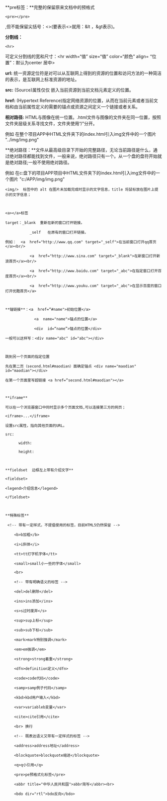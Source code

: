 **pre标签：**完整的保留原来文档中的预格式

```
<pre></pre>
```

,但不能保留尖括号：<>(要表示<>就用：&lt  ，&gt表示)。



**分割线：**

```
<hr>
```

可定义分割线的宽和尺寸：<hr  width=“值” size=“值” color=“颜色”  align=  “位置”：默认为center 居中>



**url:**  统一资源定位符是对可以从互联网上得到的资源的位置和访问方法的一种简洁的表示，是互联网上标准资源的地址。



**src:**  (Source)属性仅仅 嵌入当前资源到当前文档元素定义的位置。



**href:**  (Hypertext Reference)指定网络资源的位置，从而在当前元素或者当前文档和由当前属性定义的需要的锚点或资源之间定义一个链接或者关系。



**相对路径:**  HTML与图像在统一位置。.html文件与图像的文件夹在同一位置，按照文件夹层级关系寻找文件，文件夹使用“/”分开。

例如 在整个项目APP中HTML文件夹下的index.html引入img文件中的一个图片 "../img/img.png"



**绝对路径：**文件从最高级目录下开始的完整路径，无论当前路径是什么，通过绝对路径都能找到文件，一般来说，绝对路径只有一个。从一个盘的盘符开始就是绝对路径;一般不使用绝对路径。

例如  在c:盘下的项目APP项目中HTML文件夹下的index.html引入img文件中的一个图片 "c:/APP/img/img.png"



```
<img/>  标签中的 alt 在图片未加载完成时显示的文字信息，title 将鼠标放在图片上提示的文字信息；



<a></a>标签

target：_blank  重新在新的窗口打开链接。

​           _self   在原有的窗口打开链接。

例如：  <a  href="http://www.qq.com" target="_self">在当前窗口打开qq首页</a><br/>

​           <a  href="http://www.sina.com" target="_blank">在新窗口打开新浪首页</a><br/>

​           <a  href="http://www.baidu.com" target="_abc">在指定窗口打开百度首页</a><br/>

​           <a  href="http://www.youku.com" target="_abc">在显示百度的窗口打开优酷首页</a>



**锚链接**：<a  href=“#name">初始位置</a>

             <a  name="name">锚点的位置</a>

             <div  id=“name”>锚点的位置</div>

一般可以这样写：<div name="abc" id="abc"></div>



跳到另一个页面的指定位置

先在第二页（second.html#maodian）面确定锚点 <div name="maodian" id="maodian"></div>

在第一个页面里写超链接 <a href=“second.html#maodian"></a>



**iframe** 

可以在一个浏览器窗口中同时显示多个页面文档,可以连接第三方的网页；

<iframe>...</iframe>

设置src属性，指向其他页面的URL。

src:

​      width:

​      height:



**fieldset  边框左上带有介绍文字**

<fieldset>

<legend>介绍信息</legend>

</fieldset>



**特殊标签**

 <!-- 带有一定样式，不提倡使用的标签，目前HTML5仍然保留 -->

​    <b>b加粗</b>

​    <i>i斜体</i>

​    <tt>tt打字机字体</tt>

​    <small>small小一些的字体</small>

​    <br>

​    <!-- 带有明确语义的标签 -->

​    <del>del删除</del>

​    <ins>ins添加</ins>

​    <s>s过时废弃</s>

​    <sup>sup上标</sup>

​    <sub>sub下标</sub>

​    <mark>mark特别强调</mark>

​    <em>em强调</em>

​    <strong>strong着重</strong>

​    <dfn>definition定义</dfn>

​    <code>code代码</code>

​    <samp>samp例子代码</samp>

​    <kbd>kbd用户输入</kbd>

​    <var>variableb变量</var>

​    <cite>cite引用</cite>

​    <br> 换行

​    <!-- 既表达语义又带有一定样式的标签 -->

​    <address>address地址</address>

​    <blockquote>blockquote缩进</blockquote>

​    <q>q小引用</q>

​    <pre>pe预格式化标签</pre>

​    <abbr title="中华人民共和国">abbr简写</abbr><br>

​    <bdo dir="rtl">bdo反向</bdo>
```

